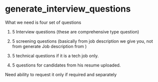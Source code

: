 # generate_interview_questions
What we need is four  set of questions 

1. 5 Interview questions (these are comprehensive type question) 


2. 5 screening questions (basically from job description we give you, not from generate Job description from )

3.  5 technical questions if it is a tech job only.

4. 5 questions for candidates from his resume uploaded.

Need ability to  request it only if required and separately
